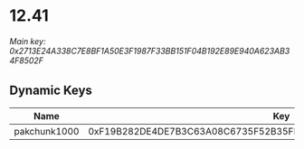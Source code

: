 # 12.41

###### *Main key: 0x2713E24A338C7E8BF1A50E3F1987F33BB151F04B192E89E940A623AB34F8502F*

## Dynamic Keys

| Name         | Key                                                                |
|--------------|--------------------------------------------------------------------|
| pakchunk1000 | 0xF19B282DE4DE7B3C63A08C6735F52B35FEB55DFA8C10A7E7C936F7BB8A3F5FA8 |

